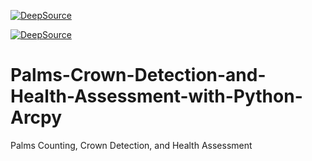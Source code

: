 [![DeepSource](https://deepsource.io/gh/axxb05/Palms-Crown-Detection-and-Health-Assessment-with-Python-Tensorflow-and-Arcpy.svg/?label=active+issues&show_trend=true)](https://deepsource.io/gh/axxb05/Palms-Crown-Detection-and-Health-Assessment-with-Python-Tensorflow-and-Arcpy/?ref=repository-badge)

[![DeepSource](https://deepsource.io/gh/axxb05/Palms-Crown-Detection-and-Health-Assessment-with-Python-Tensorflow-and-Arcpy.svg/?label=resolved+issues&show_trend=true)](https://deepsource.io/gh/axxb05/Palms-Crown-Detection-and-Health-Assessment-with-Python-Tensorflow-and-Arcpy/?ref=repository-badge)

# Palms-Crown-Detection-and-Health-Assessment-with-Python-Arcpy
Palms Counting, Crown Detection, and Health Assessment


